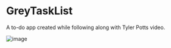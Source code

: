 # GreyTaskList
A to-do app created while following along with Tyler Potts video. 


![image](https://github.com/amazonwarrior23/GreyTaskList/assets/37598784/9977dc74-0fc9-468b-aa20-c9e7eddb04a2)
